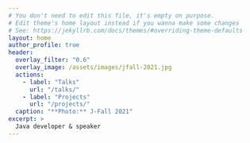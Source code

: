 ```yaml
---
# You don't need to edit this file, it's empty on purpose.
# Edit theme's home layout instead if you wanna make some changes
# See: https://jekyllrb.com/docs/themes/#overriding-theme-defaults
layout: home
author_profile: true
header:
  overlay_filter: "0.6"
  overlay_image: /assets/images/jfall-2021.jpg
  actions:
    - label: "Talks"
      url: "/talks/"
    - label: "Projects"
      url: "/projects/"
  caption: "**Photo:** J-Fall 2021"
excerpt: > 
  Java developer & speaker
---
```

